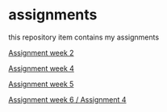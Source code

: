 # assignments
this repository item contains my assignments

[Assignment week 2](https://github.com/u756941/assignments/blob/master/Assignment_week_2.ipynb)

[Assignment week 4](https://github.com/u756941/assignments/blob/master/Assignment_week_4.ipynb)

[Assignment week 5](https://github.com/u756941/assignments/blob/master/Assignment_week_5.ipynb)

[Assignment week 6 / Assignment 4](https://github.com/u756941/assignments/blob/master/assignment4.ipynb)
